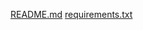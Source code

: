 [README.md](https://github.com/user-attachments/files/19823936/README.md)
[requirements.txt](https://github.com/user-attachments/files/19823938/requirements.txt)
